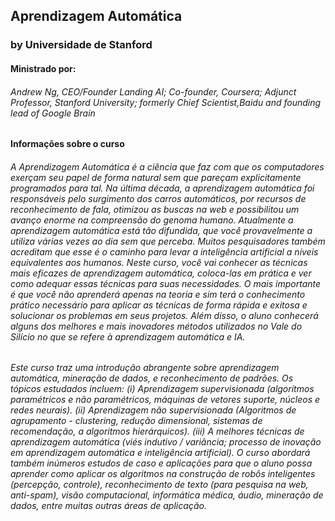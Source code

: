 ## Aprendizagem Automática
### by Universidade de Stanford

#### Ministrado por:
###### Andrew Ng, CEO/Founder Landing AI; Co-founder, Coursera; Adjunct Professor, Stanford University; formerly Chief Scientist,Baidu and founding lead of Google Brain

#### Informações sobre o curso

###### A Aprendizagem Automática é a ciência que faz com que os computadores exerçam seu papel de forma natural sem que pareçam explicitamente programados para tal. Na última década, a aprendizagem automática foi responsáveis pelo surgimento dos carros automáticos, por recursos de reconhecimento de fala, otimizou as buscas na web e possibilitou um avanço enorme na compreensão do genoma humano. Atualmente a aprendizagem automática está tão difundida, que você provavelmente a utiliza várias vezes ao dia sem que perceba. Muitos pesquisadores também acreditam que esse é o caminho para levar a inteligência artificial a níveis equivalentes aos humanos. Neste curso, você vai conhecer as técnicas mais eficazes de aprendizagem automática, coloca-las em prática e ver como adequar essas técnicas para suas necessidades. O mais importante é que você não aprenderá apenas na teoria e sim terá o conhecimento prático necessário para aplicar as técnicas de forma rápida e exitosa e solucionar os problemas em seus projetos. Além disso, o aluno conhecerá alguns dos melhores e mais inovadores métodos utilizados no Vale do Silício no que se refere à aprendizagem automática e IA.
###### Este curso traz uma introdução abrangente sobre aprendizagem automática, mineração de dados, e reconhecimento de padrões. Os tópicos estudados incluem: (i) Aprendizagem supervisionada (algoritmos paramétricos e não paramétricos, máquinas de vetores suporte, núcleos e redes neurais). (ii) Aprendizagem não supervisionada (Algoritmos de agrupamento - clustering, redução dimensional, sistemas de recomendação, a algoritmos hierárquicos). (iii) A melhores técnicas de aprendizagem automática (viés indutivo / variância; processo de inovação em aprendizagem automática e inteligência artificial). O curso abordará também inúmeros estudos de caso e aplicações para que o aluno possa aprender como aplicar os algoritmos na construção de robôs inteligentes (percepção, controle), reconhecimento de texto (para pesquisa na web, anti-spam), visão computacional, informática médica, áudio, mineração de dados, entre muitas outras áreas de aplicação.</p>
